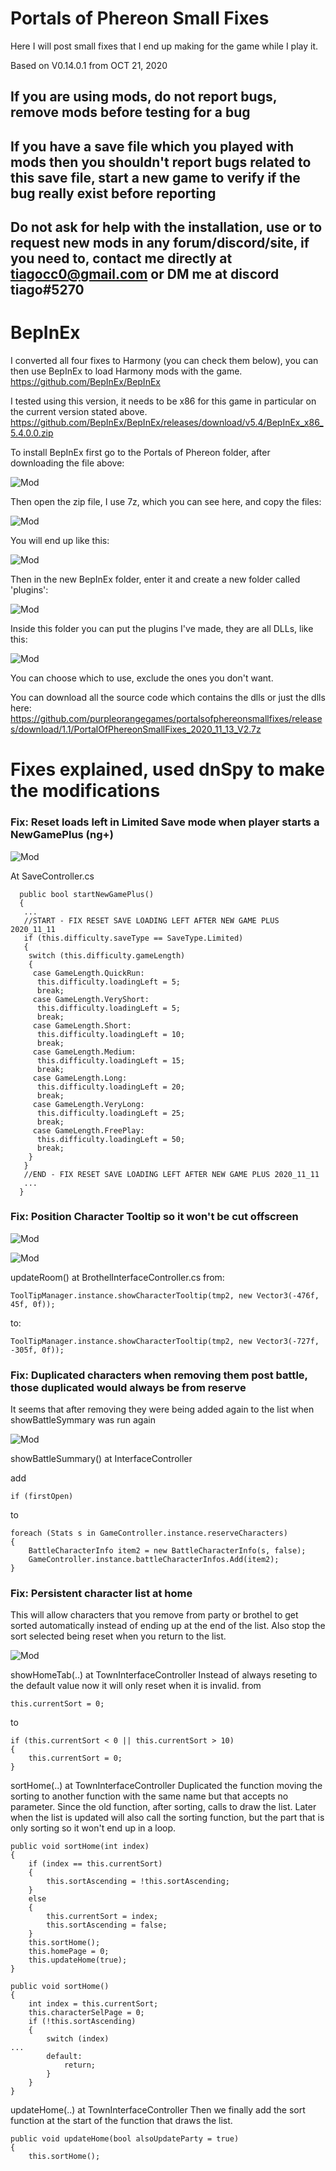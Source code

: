 # Portals of Phereon Small Fixes

Here I will post small fixes that I end up making for the game while I play it.

Based on V0.14.0.1 from OCT 21, 2020

## If you are using mods, do not report bugs, remove mods before testing for a bug

## If you have a save file which you played with mods then you shouldn't report bugs related to this save file, start a new game to verify if the bug really exist before reporting

## Do not ask for help with the installation, use or to request new mods in any forum/discord/site, if you need to, contact me directly at tiagocc0@gmail.com or DM me at discord tiago#5270

# BepInEx
I converted all four fixes to Harmony (you can check them below), you can then use BepInEx to load Harmony mods with the game.
https://github.com/BepInEx/BepInEx

I tested using this version, it needs to be x86 for this game in particular on the current version stated above.
https://github.com/BepInEx/BepInEx/releases/download/v5.4/BepInEx_x86_5.4.0.0.zip


To install BepInEx first go to the Portals of Phereon folder, after downloading the file above:

![Mod](https://github.com/purpleorangegames/portalsofphereonsmallfixes/blob/main/Images/2020-11-13%2013_27_31-POPExample.png?raw=true)


Then open the zip file, I use 7z, which you can see here, and copy the files:

![Mod](https://github.com/purpleorangegames/portalsofphereonsmallfixes/blob/main/Images/2020-11-13%2013_28_07-BepInEx_x86_5.4.0.0.zip_.png?raw=true)


You will end up like this:

![Mod](https://github.com/purpleorangegames/portalsofphereonsmallfixes/blob/main/Images/2020-11-13%2013_28_21-POPExample.png?raw=true)


Then in the new BepInEx folder, enter it and create a new folder called 'plugins':

![Mod](https://github.com/purpleorangegames/portalsofphereonsmallfixes/blob/main/Images/2020-11-13%2013_29_11-BepInEx2.png?raw=true)


Inside this folder you can put the plugins I've made, they are all DLLs, like this:

![Mod](https://github.com/purpleorangegames/portalsofphereonsmallfixes/blob/main/Images/2020-11-13%2013_29_26-plugins.png?raw=true)


You can choose which to use, exclude the ones you don't want.

You can download all the source code which contains the dlls or just the dlls here:
https://github.com/purpleorangegames/portalsofphereonsmallfixes/releases/download/1.1/PortalOfPhereonSmallFixes_2020_11_13_V2.7z


# Fixes explained, used dnSpy to make the modifications


### Fix: Reset loads left in Limited Save mode when player starts a NewGamePlus (ng+)

![Mod](https://github.com/purpleorangegames/portalsofphereonsmallfixes/blob/main/Images/POPSmallFixLoadsLeftNGP.png?raw=true)

At SaveController.cs
```
  public bool startNewGamePlus()
  {
   ...
   //START - FIX RESET SAVE LOADING LEFT AFTER NEW GAME PLUS 2020_11_11
   if (this.difficulty.saveType == SaveType.Limited)
   {
    switch (this.difficulty.gameLength)
    {
     case GameLength.QuickRun:
      this.difficulty.loadingLeft = 5;
      break;
     case GameLength.VeryShort:
      this.difficulty.loadingLeft = 5;
      break;
     case GameLength.Short:
      this.difficulty.loadingLeft = 10;
      break;
     case GameLength.Medium:
      this.difficulty.loadingLeft = 15;
      break;
     case GameLength.Long:
      this.difficulty.loadingLeft = 20;
      break;
     case GameLength.VeryLong:
      this.difficulty.loadingLeft = 25;
      break;
     case GameLength.FreePlay:
      this.difficulty.loadingLeft = 50;
      break;
    }
   }
   //END - FIX RESET SAVE LOADING LEFT AFTER NEW GAME PLUS 2020_11_11
   ...
  }
```


### Fix: Position Character Tooltip so it won't be cut offscreen

![Mod](https://github.com/purpleorangegames/portalsofphereonsmallfixes/blob/main/Images/2020-11-11%2023_06_59-PortalsOfPhereon.png?raw=true)

![Mod](https://github.com/purpleorangegames/portalsofphereonsmallfixes/blob/main/Images/2020-11-11%2023_05_38-PortalsOfPhereon.png?raw=true)

updateRoom() at BrothelInterfaceController.cs
from:
```
ToolTipManager.instance.showCharacterTooltip(tmp2, new Vector3(-476f, 45f, 0f));
```
to:
```
ToolTipManager.instance.showCharacterTooltip(tmp2, new Vector3(-727f, -305f, 0f));
```


### Fix: Duplicated characters when removing them post battle, those duplicated would always be from reserve
It seems that after removing they were being added again to the list when showBattleSymmary was run again

![Mod](https://github.com/purpleorangegames/portalsofphereonsmallfixes/blob/main/Images/2020-11-12%2008_39_54-PortalsOfPhereon.png?raw=true)

showBattleSummary() at InterfaceController

add
```
if (firstOpen) 
```
to
```
foreach (Stats s in GameController.instance.reserveCharacters)
{
	BattleCharacterInfo item2 = new BattleCharacterInfo(s, false);
	GameController.instance.battleCharacterInfos.Add(item2);
} 
```


### Fix: Persistent character list at home

This will allow characters that you remove from party or brothel to get sorted automatically instead of ending up at the end of the list.
Also stop the sort selected being reset when you return to the list.

![Mod](https://github.com/purpleorangegames/portalsofphereonsmallfixes/blob/main/Images/2020-11-12%2019_28_24-PortalsOfPhereon.png?raw=true)

showHomeTab(..) at TownInterfaceController
Instead of always reseting to the default value now it will only reset when it is invalid.
from
```
this.currentSort = 0;
```
to
```
if (this.currentSort < 0 || this.currentSort > 10)
{
	this.currentSort = 0;
}
```


sortHome(..) at TownInterfaceController
Duplicated the function moving the sorting to another function with the same name but that accepts no parameter.
Since the old function, after sorting, calls to draw the list.
Later when the list is updated will also call the sorting function, but the part that is only sorting so it won't end up in a loop.
```
public void sortHome(int index)
{
	if (index == this.currentSort)
	{
		this.sortAscending = !this.sortAscending;
	}
	else
	{
		this.currentSort = index;
		this.sortAscending = false;
	}
	this.sortHome();
	this.homePage = 0;
	this.updateHome(true);
}

public void sortHome()
{
	int index = this.currentSort;
	this.characterSelPage = 0;
	if (!this.sortAscending)
	{
		switch (index)
...
		default:
			return;
		}
	}
}
```


updateHome(..) at TownInterfaceController
Then we finally add the sort function at the start of the function that draws the list.
```
public void updateHome(bool alsoUpdateParty = true)
{
	this.sortHome();
```
